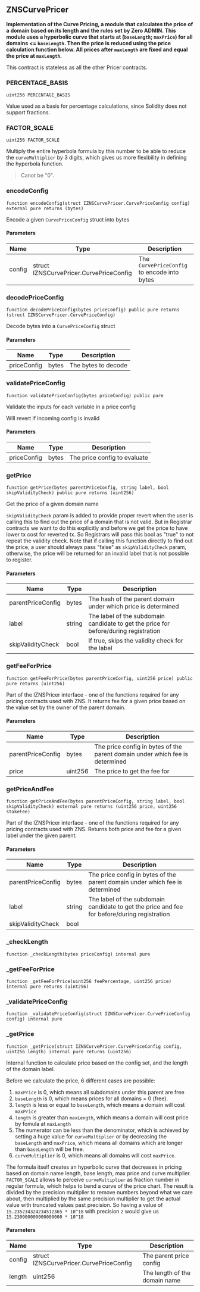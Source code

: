 ## ZNSCurvePricer

**Implementation of the Curve Pricing, a module that calculates the price of a domain
based on its length and the rules set by Zero ADMIN.
This module uses a hyperbolic curve that starts at (`baseLength`; `maxPrice`)
for all domains <= `baseLength`.
Then the price is reduced using the price calculation function below.
All prices after `maxLength` are fixed and equal the price at `maxLength`.**

This contract is stateless as all the other Pricer contracts.

### PERCENTAGE_BASIS

```solidity
uint256 PERCENTAGE_BASIS
```

Value used as a basis for percentage calculations,
since Solidity does not support fractions.

### FACTOR_SCALE

```solidity
uint256 FACTOR_SCALE
```

Multiply the entire hyperbola formula by this number to be able to reduce the `curveMultiplier`
by 3 digits, which gives us more flexibility in defining the hyperbola function.

> Canot be "0".

### encodeConfig

```solidity
function encodeConfig(struct IZNSCurvePricer.CurvePriceConfig config) external pure returns (bytes)
```

Encode a given `CurvePriceConfig` struct into bytes

#### Parameters

| Name | Type | Description |
| ---- | ---- | ----------- |
| config | struct IZNSCurvePricer.CurvePriceConfig | The `CurvePriceConfig` to encode into bytes |

### decodePriceConfig

```solidity
function decodePriceConfig(bytes priceConfig) public pure returns (struct IZNSCurvePricer.CurvePriceConfig)
```

Decode bytes into a `CurvePriceConfig` struct

#### Parameters

| Name | Type | Description |
| ---- | ---- | ----------- |
| priceConfig | bytes | The bytes to decode |

### validatePriceConfig

```solidity
function validatePriceConfig(bytes priceConfig) public pure
```

Validate the inputs for each variable in a price config

Will revert if incoming config is invalid

#### Parameters

| Name | Type | Description |
| ---- | ---- | ----------- |
| priceConfig | bytes | The price config to evaluate |

### getPrice

```solidity
function getPrice(bytes parentPriceConfig, string label, bool skipValidityCheck) public pure returns (uint256)
```

Get the price of a given domain name

`skipValidityCheck` param is added to provide proper revert when the user is
calling this to find out the price of a domain that is not valid. But in Registrar contracts
we want to do this explicitly and before we get the price to have lower tx cost for reverted tx.
So Registrars will pass this bool as "true" to not repeat the validity check.
Note that if calling this function directly to find out the price, a user should always pass "false"
as `skipValidityCheck` param, otherwise, the price will be returned for an invalid label that is not
possible to register.

#### Parameters

| Name | Type | Description |
| ---- | ---- | ----------- |
| parentPriceConfig | bytes | The hash of the parent domain under which price is determined |
| label | string | The label of the subdomain candidate to get the price for before/during registration |
| skipValidityCheck | bool | If true, skips the validity check for the label |

### getFeeForPrice

```solidity
function getFeeForPrice(bytes parentPriceConfig, uint256 price) public pure returns (uint256)
```

Part of the IZNSPricer interface - one of the functions required
for any pricing contracts used with ZNS. It returns fee for a given price
based on the value set by the owner of the parent domain.

#### Parameters

| Name | Type | Description |
| ---- | ---- | ----------- |
| parentPriceConfig | bytes | The price config in bytes of the parent domain under which fee is determined |
| price | uint256 | The price to get the fee for |

### getPriceAndFee

```solidity
function getPriceAndFee(bytes parentPriceConfig, string label, bool skipValidityCheck) external pure returns (uint256 price, uint256 stakeFee)
```

Part of the IZNSPricer interface - one of the functions required
for any pricing contracts used with ZNS. Returns both price and fee for a given label
under the given parent.

#### Parameters

| Name | Type | Description |
| ---- | ---- | ----------- |
| parentPriceConfig | bytes | The price config in bytes of the parent domain under which fee is determined |
| label | string | The label of the subdomain candidate to get the price and fee for before/during registration |
| skipValidityCheck | bool |  |

### _checkLength

```solidity
function _checkLength(bytes priceConfig) internal pure
```

### _getFeeForPrice

```solidity
function _getFeeForPrice(uint256 feePercentage, uint256 price) internal pure returns (uint256)
```

### _validatePriceConfig

```solidity
function _validatePriceConfig(struct IZNSCurvePricer.CurvePriceConfig config) internal pure
```

### _getPrice

```solidity
function _getPrice(struct IZNSCurvePricer.CurvePriceConfig config, uint256 length) internal pure returns (uint256)
```

Internal function to calculate price based on the config set,
and the length of the domain label.

Before we calculate the price, 6 different cases are possible:
1. `maxPrice` is 0, which means all subdomains under this parent are free
2. `baseLength` is 0, which means prices for all domains = 0 (free).
3. `length` is less or equal to `baseLength`, which means a domain will cost `maxPrice`
4. `length` is greater than `maxLength`, which means a domain will cost price by fomula at `maxLength`
5. The numerator can be less than the denominator, which is achieved by setting a huge value
for `curveMultiplier` or by decreasing the `baseLength` and `maxPrice`, which means all domains
which are longer than `baseLength` will be free.
6. `curveMultiplier` is 0, which means all domains will cost `maxPrice`.

The formula itself creates an hyperbolic curve that decreases in pricing based on domain name length,
base length, max price and curve multiplier.
`FACTOR_SCALE` allows to perceive `curveMultiplier` as fraction number in regular formula,
which helps to bend a curve of the price chart.
The result is divided by the precision multiplier to remove numbers beyond
what we care about, then multiplied by the same precision multiplier to get the actual value
with truncated values past precision. So having a value of `15.235234324234512365 * 10^18`
with precision `2` would give us `15.230000000000000000 * 10^18`

#### Parameters

| Name | Type | Description |
| ---- | ---- | ----------- |
| config | struct IZNSCurvePricer.CurvePriceConfig | The parent price config |
| length | uint256 | The length of the domain name |


